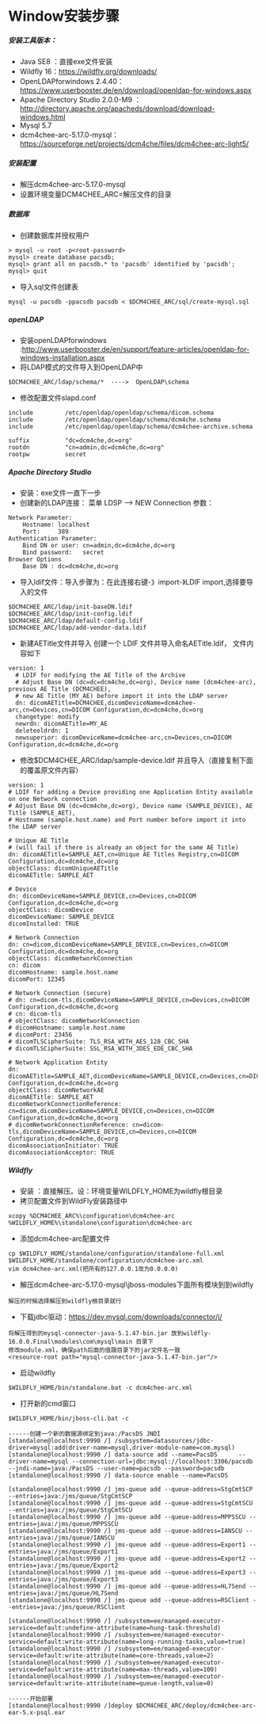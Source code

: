 # Window安装步骤

##### 安装工具版本：
- Java SE8 ：直接exe文件安装
- Wildfly 16：https://wildfly.org/downloads/
- OpenLDAPforwindows 2.4.40：https://www.userbooster.de/en/download/openldap-for-windows.aspx
- Apache Directory Studio 2.0.0-M9 ：http://directory.apache.org/apacheds/download/download-windows.html
- Mysql 5.7
- dcm4chee-arc-5.17.0-mysql：https://sourceforge.net/projects/dcm4che/files/dcm4chee-arc-light5/

##### 安装配置
- 解压dcm4chee-arc-5.17.0-mysql
- 设置环境变量DCM4CHEE_ARC=解压文件的目录
##### 数据库
- 创建数据库并授权用户
```
> mysql -u root -p<root-password>
mysql> create database pacsdb;
mysql> grant all on pacsdb.* to 'pacsdb' identified by 'pacsdb';
mysql> quit
 ```
- 导入sql文件创建表
```
mysql -u pacsdb -ppacsdb pacsdb < $DCM4CHEE_ARC/sql/create-mysql.sql
```

##### openLDAP
- 安装openLDAPforwindows :http://www.userbooster.de/en/support/feature-articles/openldap-for-windows-installation.aspx 
- 将LDAP模式的文件导入到OpenLDAP中
```
$DCM4CHEE_ARC/ldap/schema/*  ---->  OpenLDAP\schema
```

- 修改配置文件slapd.conf
```
include         /etc/openldap/openldap/schema/dicom.schema
include         /etc/openldap/openldap/schema/dcm4che.schema
include         /etc/openldap/openldap/schema/dcm4chee-archive.schema

suffix          "dc=dcm4che,dc=org"
rootdn          "cn=admin,dc=dcm4che,dc=org"
rootpw          secret
```
##### Apache Directory Studio
- 安装：exe文件一直下一步
- 创建新的LDAP连接： 菜单 LDSP --> NEW Connection  参数：
```
Network Parameter:
    Hostname: localhost
    Port:     389
Authentication Parameter:
    Bind DN or user: cn=admin,dc=dcm4che,dc=org
    Bind password:   secret
Browser Options
    Base DN : dc=dcm4che,dc=org
```
- 导入ldif文件：导入步骤为：在此连接右键-》import-》LDIF import,选择要导入的文件
```
$DCM4CHEE_ARC/ldap/init-baseDN.ldif
$DCM4CHEE_ARC/ldap/init-config.ldif
$DCM4CHEE_ARC/ldap/default-config.ldif
$DCM4CHEE_ARC/ldap/add-vendor-data.ldif
```
- 新建AETitle文件并导入
创建一个 LDIF 文件并导入命名AETitle.ldif， 文件内容如下
```
version: 1
  # LDIF for modifying the AE Title of the Archive
  # Adjust Base DN (dc=dc=dcm4che,dc=org), Device name (dcm4chee-arc), previous AE Title (DCM4CHEE),
  # new AE Title (MY_AE) before import it into the LDAP server
  dn: dicomAETitle=DCM4CHEE,dicomDeviceName=dcm4chee-arc,cn=Devices,cn=DICOM Configuration,dc=dcm4che,dc=org
  changetype: modify
  newrdn: dicomAETitle=MY_AE
  deleteoldrdn: 1
  newsuperior: dicomDeviceName=dcm4chee-arc,cn=Devices,cn=DICOM Configuration,dc=dcm4che,dc=org
 ```
 - 修改$DCM4CHEE_ARC/ldap/sample-device.ldif 并且导入（直接复制下面的覆盖原文件内容）
 ```
 version: 1
# LDIF for adding a Device providing one Application Entity available on one Network connection
# Adjust Base DN (dc=dcm4che,dc=org), Device name (SAMPLE_DEVICE), AE Title (SAMPLE_AET),
# Hostname (sample.host.name) and Port number before import it into the LDAP server

# Unique AE Title
# (will fail if there is already an object for the same AE Title)
dn: dicomAETitle=SAMPLE_AET,cn=Unique AE Titles Registry,cn=DICOM Configuration,dc=dcm4che,dc=org
objectClass: dicomUniqueAETitle
dicomAETitle: SAMPLE_AET

# Device
dn: dicomDeviceName=SAMPLE_DEVICE,cn=Devices,cn=DICOM Configuration,dc=dcm4che,dc=org
objectClass: dicomDevice
dicomDeviceName: SAMPLE_DEVICE
dicomInstalled: TRUE

# Network Connection
dn: cn=dicom,dicomDeviceName=SAMPLE_DEVICE,cn=Devices,cn=DICOM Configuration,dc=dcm4che,dc=org
objectClass: dicomNetworkConnection
cn: dicom
dicomHostname: sample.host.name
dicomPort: 12345

# Network Connection (secure)
# dn: cn=dicom-tls,dicomDeviceName=SAMPLE_DEVICE,cn=Devices,cn=DICOM Configuration,dc=dcm4che,dc=org
# cn: dicom-tls
# objectClass: dicomNetworkConnection
# dicomHostname: sample.host.name
# dicomPort: 23456
# dicomTLSCipherSuite: TLS_RSA_WITH_AES_128_CBC_SHA
# dicomTLSCipherSuite: SSL_RSA_WITH_3DES_EDE_CBC_SHA

# Network Application Entity
dn: dicomAETitle=SAMPLE_AET,dicomDeviceName=SAMPLE_DEVICE,cn=Devices,cn=DICOM Configuration,dc=dcm4che,dc=org
objectClass: dicomNetworkAE
dicomAETitle: SAMPLE_AET
dicomNetworkConnectionReference: cn=dicom,dicomDeviceName=SAMPLE_DEVICE,cn=Devices,cn=DICOM Configuration,dc=dcm4che,dc=org
# dicomNetworkConnectionReference: cn=dicom-tls,dicomDeviceName=SAMPLE_DEVICE,cn=Devices,cn=DICOM Configuration,dc=dcm4che,dc=org
dicomAssociationInitiator: TRUE
dicomAssociationAcceptor: TRUE
 ```
 
 ##### Wildfly
- 安装 ：直接解压。设：环境变量WILDFLY_HOME为wildfly根目录
- 拷贝配置文件到WildFly安装路径中
 ```
 xcopy %DCM4CHEE_ARC%\configuration\dcm4chee-arc %WILDFLY_HOME%\standalone\configuration\dcm4chee-arc
 ```
- 添加dcm4chee-arc配置文件
```
cp $WILDFLY_HOME/standalone/configuration/standalone-full.xml  $WILDFLY_HOME/standalone/configuration/dcm4chee-arc.xml
vim dcm4chee-arc.xml(把所有的127.0.0.1改为0.0.0.0)
```
- 解压dcm4chee-arc-5.17.0-mysql\jboss-modules下面所有模块到到wildfly
```
解压的时候选择解压到wildfly根目录就行
```
- 下载jdbc驱动：https://dev.mysql.com/downloads/connector/j/
```
将解压得到的mysql-connector-java-5.1.47-bin.jar 放到wildfly-16.0.0.Final\modules\com\mysql\main 目录下
修改module.xml，确保path后面的值跟目录下的jar文件名一致
<resource-root path="mysql-connector-java-5.1.47-bin.jar"/>
```
- 启动wildfly
```
$WILDFLY_HOME/bin/standalone.bat -c dcm4chee-arc.xml
```
- 打开新的cmd窗口
```
$WILDFLY_HOME/bin/jboss-cli.bat -c

------创建一个新的数据源绑定到java:/PacsDS JNDI
[standalone@localhost:9990 /] /subsystem=datasources/jdbc-driver=mysql:add(driver-name=mysql,driver-module-name=com.mysql)
[standalone@localhost:9990 /] data-source add --name=PacsDS      --driver-name=mysql --connection-url=jdbc:mysql://localhost:3306/pacsdb  --jndi-name=java:/PacsDS --user-name=pacsdb --password=pacsdb
[standalone@localhost:9990 /] data-source enable --name=PacsDS

[standalone@localhost:9990 /] jms-queue add --queue-address=StgCmtSCP --entries=java:/jms/queue/StgCmtSCP
[standalone@localhost:9990 /] jms-queue add --queue-address=StgCmtSCU --entries=java:/jms/queue/StgCmtSCU
[standalone@localhost:9990 /] jms-queue add --queue-address=MPPSSCU --entries=java:/jms/queue/MPPSSCU
[standalone@localhost:9990 /] jms-queue add --queue-address=IANSCU --entries=java:/jms/queue/IANSCU
[standalone@localhost:9990 /] jms-queue add --queue-address=Export1 --entries=java:/jms/queue/Export1
[standalone@localhost:9990 /] jms-queue add --queue-address=Export2 --entries=java:/jms/queue/Export2
[standalone@localhost:9990 /] jms-queue add --queue-address=Export3 --entries=java:/jms/queue/Export3
[standalone@localhost:9990 /] jms-queue add --queue-address=HL7Send --entries=java:/jms/queue/HL7Send
[standalone@localhost:9990 /] jms-queue add --queue-address=RSClient --entries=java:/jms/queue/RSClient

[standalone@localhost:9990 /] /subsystem=ee/managed-executor-service=default:undefine-attribute(name=hung-task-threshold)
[standalone@localhost:9990 /] /subsystem=ee/managed-executor-service=default:write-attribute(name=long-running-tasks,value=true)
[standalone@localhost:9990 /] /subsystem=ee/managed-executor-service=default:write-attribute(name=core-threads,value=2)
[standalone@localhost:9990 /] /subsystem=ee/managed-executor-service=default:write-attribute(name=max-threads,value=100)
[standalone@localhost:9990 /] /subsystem=ee/managed-executor-service=default:write-attribute(name=queue-length,value=0)

------开始部署
[standalone@localhost:9990 /]deploy $DCM4CHEE_ARC/deploy/dcm4chee-arc-ear-5.x-psql.ear
```